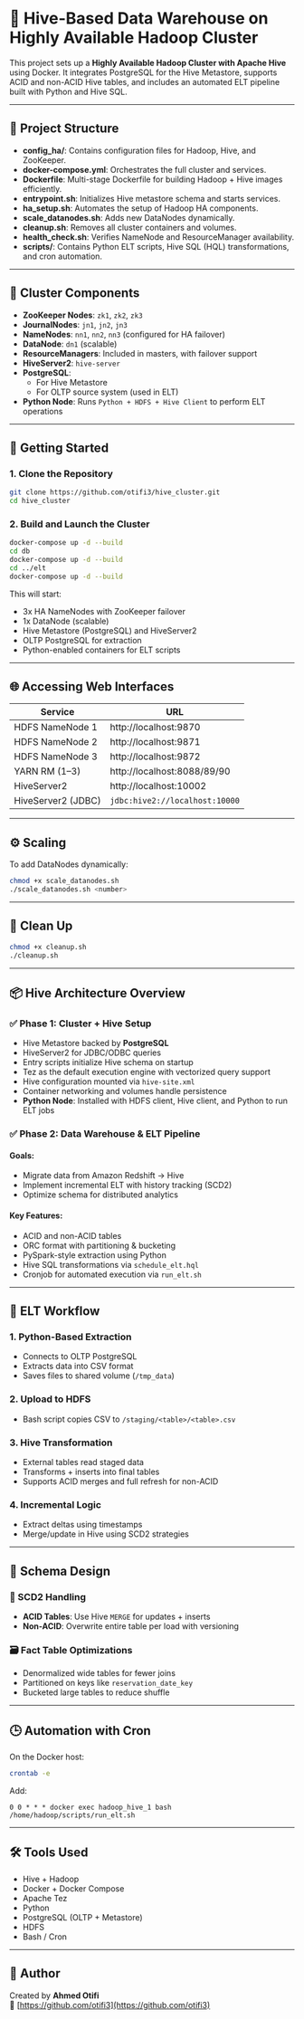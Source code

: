 # 🐝 Hive-Based Data Warehouse on Highly Available Hadoop Cluster

This project sets up a **Highly Available Hadoop Cluster with Apache Hive** using Docker. It integrates PostgreSQL for the Hive Metastore, supports ACID and non-ACID Hive tables, and includes an automated ELT pipeline built with Python and Hive SQL.

---

## 📁 Project Structure

- **config_ha/**: Contains configuration files for Hadoop, Hive, and ZooKeeper.
- **docker-compose.yml**: Orchestrates the full cluster and services.
- **Dockerfile**: Multi-stage Dockerfile for building Hadoop + Hive images efficiently.
- **entrypoint.sh**: Initializes Hive metastore schema and starts services.
- **ha_setup.sh**: Automates the setup of Hadoop HA components.
- **scale_datanodes.sh**: Adds new DataNodes dynamically.
- **cleanup.sh**: Removes all cluster containers and volumes.
- **health_check.sh**: Verifies NameNode and ResourceManager availability.
- **scripts/**: Contains Python ELT scripts, Hive SQL (HQL) transformations, and cron automation.

---

## 🧩 Cluster Components

- **ZooKeeper Nodes**: `zk1`, `zk2`, `zk3`
- **JournalNodes**: `jn1`, `jn2`, `jn3`
- **NameNodes**: `nn1`, `nn2`, `nn3` (configured for HA failover)
- **DataNode**: `dn1` (scalable)
- **ResourceManagers**: Included in masters, with failover support
- **HiveServer2**: `hive-server`
- **PostgreSQL**:
  - For Hive Metastore
  - For OLTP source system (used in ELT)
- **Python Node**: Runs `Python + HDFS + Hive Client` to perform ELT operations

---

## 🚀 Getting Started

### 1. Clone the Repository

```bash
git clone https://github.com/otifi3/hive_cluster.git
cd hive_cluster
```

### 2. Build and Launch the Cluster

```bash
docker-compose up -d --build 
cd db
docker-compose up -d --build
cd ../elt
docker-compose up -d --build
```

This will start:
- 3x HA NameNodes with ZooKeeper failover
- 1x DataNode (scalable)
- Hive Metastore (PostgreSQL) and HiveServer2
- OLTP PostgreSQL for extraction
- Python-enabled containers for ELT scripts

---

## 🌐 Accessing Web Interfaces

| Service           | URL                          |
|------------------|-------------------------------|
| HDFS NameNode 1  | http://localhost:9870         |
| HDFS NameNode 2  | http://localhost:9871         |
| HDFS NameNode 3  | http://localhost:9872         |
| YARN RM (1–3)    | http://localhost:8088/89/90   |
| HiveServer2      | http://localhost:10002        |
| HiveServer2 (JDBC)| `jdbc:hive2://localhost:10000` |

---

## ⚙️ Scaling

To add DataNodes dynamically:

```bash
chmod +x scale_datanodes.sh
./scale_datanodes.sh <number>
```

---

## 🧹 Clean Up

```bash
chmod +x cleanup.sh
./cleanup.sh
```

---

## 📦 Hive Architecture Overview

### ✅ Phase 1: Cluster + Hive Setup

- Hive Metastore backed by **PostgreSQL**
- HiveServer2 for JDBC/ODBC queries
- Entry scripts initialize Hive schema on startup
- Tez as the default execution engine with vectorized query support
- Hive configuration mounted via `hive-site.xml`
- Container networking and volumes handle persistence
- **Python Node**: Installed with HDFS client, Hive client, and Python to run ELT jobs

### ✅ Phase 2: Data Warehouse & ELT Pipeline

#### Goals:
- Migrate data from Amazon Redshift → Hive
- Implement incremental ELT with history tracking (SCD2)
- Optimize schema for distributed analytics

#### Key Features:
- ACID and non-ACID tables
- ORC format with partitioning & bucketing
- PySpark-style extraction using Python
- Hive SQL transformations via `schedule_elt.hql`
- Cronjob for automated execution via `run_elt.sh`

---

## 🔁 ELT Workflow

### 1. Python-Based Extraction

- Connects to OLTP PostgreSQL
- Extracts data into CSV format
- Saves files to shared volume (`/tmp_data`)

### 2. Upload to HDFS

- Bash script copies CSV to `/staging/<table>/<table>.csv`

### 3. Hive Transformation

- External tables read staged data
- Transforms + inserts into final tables
- Supports ACID merges and full refresh for non-ACID

### 4. Incremental Logic

- Extract deltas using timestamps
- Merge/update in Hive using SCD2 strategies

---

## 🧠 Schema Design

### 🔄 SCD2 Handling
- **ACID Tables**: Use Hive `MERGE` for updates + inserts
- **Non-ACID**: Overwrite entire table per load with versioning

### 🗃 Fact Table Optimizations
- Denormalized wide tables for fewer joins
- Partitioned on keys like `reservation_date_key`
- Bucketed large tables to reduce shuffle

---

## 🕒 Automation with Cron

On the Docker host:

```bash
crontab -e
```

Add:

```cron
0 0 * * * docker exec hadoop_hive_1 bash /home/hadoop/scripts/run_elt.sh
```

---

## 🛠 Tools Used

- Hive + Hadoop
- Docker + Docker Compose
- Apache Tez
- Python
- PostgreSQL (OLTP + Metastore)
- HDFS
- Bash / Cron

---

## 👤 Author

Created by **Ahmed Otifi**  
🔗 [https://github.com/otifi3](https://github.com/otifi3)
